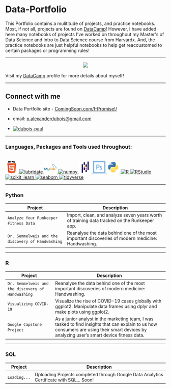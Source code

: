 # Data-Portfolio

This Portfolio contains a mulititude of projects, and practice notebooks. Most, if not all, projects are found on [DataCamp](https://www.datacamp.com/)! However, I have added here many notebooks of projects I've worked on throughout my Master's of Data Science and Intro to Data Science course from Harvardx. And, the practice notebooks are just helpful notebooks to help get reaccustomed to certain packages or programming rules!

---

<p align="center"> 
<img src="https://recruiting.cdn.greenhouse.io/external_greenhouse_job_boards/logos/000/004/942/original/fb-optimized.jpg?1612253712" width="300">
</p>


Visit my [DataCamp](https://www.datacamp.com/profile/palexanderdubois) profile for more details about myself!

---

## Connect with me

- Data Portfolio site -  <a href="">ComingSoon.com/I-Promise!/</a>

- email: p.alexanderdubois@gmail.com

- <a href="https://www.linkedin.com/in/dubois-paul/" target="blank"><img align="center" src="https://raw.githubusercontent.com/rahuldkjain/github-profile-readme-generator/master/src/images/icons/Social/linked-in-alt.svg" alt="dubois-paul" height="30" width="40" /></a>

---

<h3 align="left">Languages, Packages and Tools used throughout:</h3><br>
<a href="https://www.w3.org/html/" target="_blank" rel="noreferrer"> <img src="https://raw.githubusercontent.com/devicons/devicon/master/icons/html5/html5-original-wordmark.svg" alt="html5" width="40" height="40"/> </a> 
<a href="https://lubridate.tidyverse.org/" target="_blank" rel="noreferrer"> <img src="https://lubridate.tidyverse.org/logo.png" alt="lubridate" width="40" height="40"/> </a> 
<a href="https://www.mysql.com/" target="_blank" rel="noreferrer"> <img src="https://raw.githubusercontent.com/devicons/devicon/master/icons/mysql/mysql-original-wordmark.svg" alt="mysql" width="40" height="40"/> </a>
<a href="https://numpy.org/" target="_blank" rel="noreferrer"> <img src="https://numpy.org/images/logo.svg" alt="numpy" width="40" height="40"/> </a> 
<a href="https://pandas.pydata.org/" target="_blank" rel="noreferrer"> <img src="https://raw.githubusercontent.com/devicons/devicon/2ae2a900d2f041da66e950e4d48052658d850630/icons/pandas/pandas-original.svg" alt="pandas" width="40" height="40"/> </a> 
<a href="https://www.photoshop.com/en" target="_blank" rel="noreferrer"> <img src="https://raw.githubusercontent.com/devicons/devicon/master/icons/photoshop/photoshop-line.svg" alt="photoshop" width="40" height="40"/> </a> 
<a href="https://www.python.org" target="_blank" rel="noreferrer"> <img src="https://raw.githubusercontent.com/devicons/devicon/master/icons/python/python-original.svg" alt="python" width="40" height="40"/> </a> 
<a href="https://www.r-project.org/" target="_blank" rel="noreferrer"> <img src="https://www.r-project.org/Rlogo.png" alt="R" width="40" height="40"/> </a> 
<a href="https://posit.co/downloads/" target="_blank" rel="noreferrer"> <img src="https://swag.rstudio.com/uploads/1/3/1/3/131335021/s815253891256106552_p6_i2_w660.png" alt="RStudio" width="40" height="40"/> </a> 
<a href="https://scikit-learn.org/" target="_blank" rel="noreferrer"> <img src="https://upload.wikimedia.org/wikipedia/commons/0/05/Scikit_learn_logo_small.svg" alt="scikit_learn" width="40" height="40"/> </a> 
<a href="https://seaborn.pydata.org/" target="_blank" rel="noreferrer"> <img src="https://seaborn.pydata.org/_images/logo-mark-lightbg.svg" alt="seaborn" width="40" height="40"/> </a> 
<a href="https://www.tidyverse.org/" target="_blank" rel="noreferrer"> <img src="https://d33wubrfki0l68.cloudfront.net/476fa4025501dcec05be08248b32d390dd2337d5/574c6/css/images/hex/tidyr.png" alt="tidyverse" width="40" height="40"/> </a> </p>

---

### **Python**
| Project | Description |
| --- | --- |
| `Analyze Your Runkeeper Fitness Data` | Import, clean, and analyze seven years worth of training data tracked on the Runkeeper app. |
| `Dr. Semmelweis and the discovery of Handwashing` | Reanalyse the data behind one of the most important discoveries of modern medicine: Handwashing. |

---

### **R**
| Project | Description |
| --- | --- |
| `Dr. Semmelweis and the discovery of Handwashing` | Reanalyse the data behind one of the most important discoveries of modern medicine: Handwashing. |
| `Visualizing COVID-19` | Visualize the rise of COVID-19 cases globally with ggplot2. Manipulate data frames using dplyr and make plots using ggplot2. |
| `Google Capstone Project` | As a junior analyst in the marketing team, I was tasked to find insights that can explain to us how consumers are using their smart devices by analyzing user’s smart device fitness data. |

---

### **SQL**
| Project | Description |
| --- | --- |
| `Loading...` | Uploading Projects completed through Google Data Analytics Certificate with SQL... Soon! |
